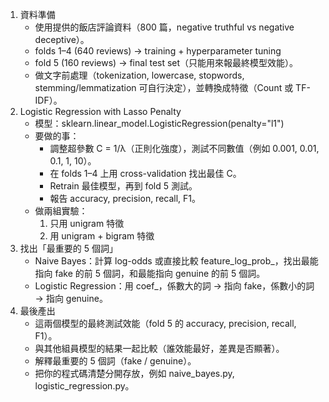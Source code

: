 1. 資料準備
    - 使用提供的飯店評論資料（800 篇，negative truthful vs negative deceptive）。
    - folds 1–4 (640 reviews) → training + hyperparameter tuning
    - fold 5 (160 reviews) → final test set（只能用來報最終模型效能）。
    - 做文字前處理（tokenization, lowercase, stopwords, stemming/lemmatization 可自行決定），並轉換成特徵（Count 或 TF-IDF）。
3. Logistic Regression with Lasso Penalty
    - 模型：sklearn.linear_model.LogisticRegression(penalty="l1")
    - 要做的事：
        - 調整超參數 C = 1/λ（正則化強度），測試不同數值（例如 0.001, 0.01, 0.1, 1, 10）。
        - 在 folds 1–4 上用 cross-validation 找出最佳 C。
        - Retrain 最佳模型，再到 fold 5 測試。
        - 報告 accuracy, precision, recall, F1。
    - 做兩組實驗：
        1. 只用 unigram 特徵
        2. 用 unigram + bigram 特徵
3. 找出「最重要的 5 個詞」
    - Naive Bayes：計算 log-odds 或直接比較 feature_log_prob_，找出最能指向 fake 的前 5 個詞，和最能指向 genuine 的前 5 個詞。
    - Logistic Regression：用 coef_，係數大的詞 → 指向 fake，係數小的詞 → 指向 genuine。
4. 最後產出
    - 這兩個模型的最終測試效能（fold 5 的 accuracy, precision, recall, F1）。
    - 與其他組員模型的結果一起比較（誰效能最好，差異是否顯著）。
    - 解釋最重要的 5 個詞（fake / genuine）。
    - 把你的程式碼清楚分開存放，例如 naive_bayes.py, logistic_regression.py。





